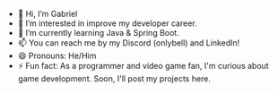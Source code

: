- 👋 Hi, I’m Gabriel
- 👀 I’m interested in improve my developer career.
- 🌱 I’m currently learning Java & Spring Boot.
- 📫 You can reach me by my Discord (onlybell) and LinkedIn!
- 😄 Pronouns: He/Him
- ⚡ Fun fact: As a programmer and video game fan, I'm curious about game development. Soon, I'll post my projects here.

<!---
gabrieltduart/gabrieltduart is a ✨ special ✨ repository because its `README.md` (this file) appears on your GitHub profile.
You can click the Preview link to take a look at your changes.
--->
